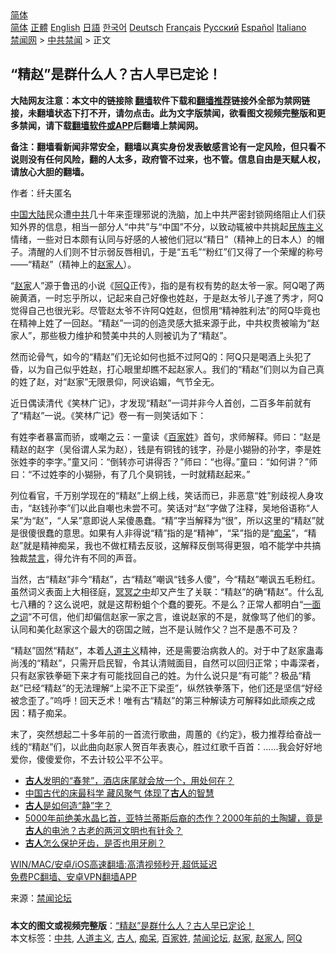  <!-- 面包屑导航 --> <div class="breadcrumb"><!-- GTranslate: https://gtranslate.io/ -->  <div class="switcher notranslate">  <div class="selected">  <a href="#" onclick="return false;"> 简体</a>  </div>  <div class="option">  <a href="https://www.bannedbook.org" onclick="doGTranslate('zh-CN|zh-CN');jQuery('div.switcher div.selected a').html(jQuery(this).html());return false;" title="简体中文" class="nturl selected"> 简体</a>  <a href="https://www.bannedbook.org/zh-tw/" onclick="doGTranslate('zh-CN|zh-TW');jQuery('div.switcher div.selected a').html(jQuery(this).html());return false;" title="繁體中文" class="nturl"> 正體</a>  <a href="https://www.bannedbook.org/en/" onclick="doGTranslate('zh-CN|en');jQuery('div.switcher div.selected a').html(jQuery(this).html());return false;" title="English" class="nturl"> English</a>  <a href="https://www.bannedbook.org/ja/" onclick="doGTranslate('zh-CN|ja');jQuery('div.switcher div.selected a').html(jQuery(this).html());return false;" title="日本語" class="nturl"> 日語</a>  <a href="https://www.bannedbook.org/ko/" onclick="doGTranslate('zh-CN|ko');jQuery('div.switcher div.selected a').html(jQuery(this).html());return false;" title="한국어" class="nturl"> 한국어</a>  <a href="https://www.bannedbook.org/de/" onclick="doGTranslate('zh-CN|de');jQuery('div.switcher div.selected a').html(jQuery(this).html());return false;" title="Deutsch" class="nturl"> Deutsch</a>  <a href="https://www.bannedbook.org/fr/" onclick="doGTranslate('zh-CN|fr');jQuery('div.switcher div.selected a').html(jQuery(this).html());return false;" title="Français" class="nturl"> Français</a>  <a href="https://www.bannedbook.org/ru/" onclick="doGTranslate('zh-CN|ru');jQuery('div.switcher div.selected a').html(jQuery(this).html());return false;" title="Русский" class="nturl"> Русский</a>  <a href="https://www.bannedbook.org/es/" onclick="doGTranslate('zh-CN|es');jQuery('div.switcher div.selected a').html(jQuery(this).html());return false;" title="Español" class="nturl"> Español</a>  <a href="https://www.bannedbook.org/it/" onclick="doGTranslate('zh-CN|it');jQuery('div.switcher div.selected a').html(jQuery(this).html());return false;" title="Italiano" class="nturl"> Italiano</a>  </div>  </div>      <div class='breadcrumb-sub'><!-- Breadcrumb NavXT 6.3.0 --> <a href="https://www.bannedbook.org/" class="home">禁闻网</a> &gt; <a href="https://www.bannedbook.org/bnews/cbnews/" class="category">中共禁闻</a> &gt; 正文</div></div><h2>“精赵”是群什么人？古人早已定论！</h2> <p class="notice"><b>大陆网友注意：本文中的链接除 <a href="https://github.com/bannedbook/fanqiang" >翻墙</a>软件下载和<a href="https://github.com/killgcd/justmysocks/blob/master/README.md">翻墙推荐</a>链接外全部为禁网链接，未翻墙状态下打不开，请勿点击。此为文字版禁闻，欲看图文视频完整版和更多禁闻，请下载<a href="https://github.com/bannedbook/fanqiang">翻墙软件或APP</a>后翻墙上禁闻网。</p><p>备注：翻墙看新闻非常安全，翻墙以真实身份发表敏感言论有一定风险，但只看不说则没有任何风险，翻的人太多，政府管不过来，也不管。信息自由是天赋人权，请放心大胆的翻墙。</b></p>  <div class="entry"> <p>作者：纤夫匿名</p> <p><span class='wp_keywordlink_affiliate'><a href="https://www.bannedbook.org/" title="中国" target="_blank">中国</a></span><span class='wp_keywordlink_affiliate'><a href="https://www.bannedbook.org/" title="大陆" target="_blank">大陆</a></span>民众遭<a href="https://www.bannedbook.org/bnews/tag/%e4%b8%ad%e5%85%b1/" class="st_tag internal_tag" rel="tag" title="标签 中共 下的日志">中共</a>几十年来歪理邪说的洗脑，加上中共严密封锁网络阻止人们获知外界的信息，相当一部分人“中共”与“中国”不分，以致动辄被中共挑起<span class='wp_keywordlink'><a href="https://www.bannedbook.org/forum11/topic333.html" title="禁片：民族主义和三座大山" target="_blank">民族主义</a></span>情绪，一些对日本颇有认同与好感的人被他们冠以“精日”（精神上的日本人）的帽子。清醒的人们则不甘示弱反唇相讥，于是“五毛”“粉红”们又得了一个荣耀的称号——“精赵”（精神上的<a href="https://www.bannedbook.org/bnews/tag/%e8%b5%b5%e5%ae%b6%e4%ba%ba/" class="st_tag internal_tag" rel="tag" title="标签 赵家人 下的日志">赵家人</a>）。</p> <p>“<a href="https://www.bannedbook.org/bnews/tag/%E8%B5%B5%E5%AE%B6/" class="st_tag internal_tag" rel="tag" title="标签 赵家 下的日志">赵家</a>人”源于鲁迅的小说《<a href="https://www.bannedbook.org/bnews/tag/%E9%98%BFQ/" class="st_tag internal_tag" rel="tag" title="标签 阿Q 下的日志">阿Q</a>正传》，指的是有权有势的赵太爷一家。阿Q喝了两碗黄酒，一时忘乎所以，记起来自己好像也姓赵，于是赵太爷儿子進了秀才，阿Q觉得自己也很光彩。尽管赵太爷不许阿Q姓赵，但惯用“精神胜利法”的阿Q毕竟也在精神上姓了一回赵。“精赵”一词的创造灵感大抵来源于此，中共权贵被喻为“赵家人”，那些极力维护和赞美中共的人则被讥为了“精赵”。</p>  <p>然而论骨气，如今的“精赵”们无论如何也抵不过阿Q的：阿Q只是喝酒上头犯了昏，以为自己似乎姓赵，打心眼里却瞧不起赵家人。我们的“精赵”们则以为自己真的姓了赵，对“赵家”无限景仰，阿谀谄媚，气节全无。</p> <p>近日偶读清代《笑林广记》，才发现“精赵”一词并非今人首创，二百多年前就有了“精赵”一说。《笑林广记》卷一有一则笑话如下：</p> <p>有姓李者暴富而骄，或嘲之云：一童读《<a href="https://www.bannedbook.org/bnews/tag/%E7%99%BE%E5%AE%B6%E5%A7%93/" class="st_tag internal_tag" rel="tag" title="标签 百家姓 下的日志">百家姓</a>》首句，求师解释。师曰：“赵是精赵的赵字（吴俗谓人呆为赵），钱是有铜钱的钱字，孙是小猢狲的孙字，李是姓张姓李的李字。”童又问：“倒转亦可讲得否？”师曰：“也得。”童曰：“如何讲？”师曰：“不过姓李的小猢狲，有了几个臭铜钱，一时就精赵起来。”</p>  <p>列位看官，千万别学现在的“精赵”上纲上线，笑话而已，非恶意“姓”别歧视人身攻击，“赵钱孙李”们以此自嘲也未尝不可。笑话对“赵”字做了注释，吴地俗语称“人呆”为“赵”，“人呆”意即说人呆傻愚蠢。“精”字当解释为“很”，所以这里的“精赵”就是很傻很蠢的意思。如果有人非得说“精”指的是“精神”，“呆”指的是“<a href="https://www.bannedbook.org/bnews/tag/%E7%97%B4%E5%91%86/" class="st_tag internal_tag" rel="tag" title="标签 痴呆 下的日志">痴呆</a>”，“精赵”就是精神痴呆，我也不做杠精去反驳，这解释反倒骂得更狠，咱不能学中共搞独裁<span class='wp_keywordlink_affiliate'><a href="https://www.bannedbook.org/bnews/bblog/" title="禁言博客" target="_blank">禁言</a></span>，得允许有不同的声音。</p> <p>当然，古“精赵”非今“精赵”，古“精赵”嘲讽“钱多人傻”，今“精赵”嘲讽五毛粉红。虽然词义表面上大相径庭，<span class='wp_keywordlink'><a href="https://www.bannedbook.org/forum3/topic64.html" title="电子书：冥冥之中有定数" target="_blank">冥冥之中</a></span>却又产生了关联：“精赵”的确“精赵”。什么乱七八糟的？这么说吧，就是这帮粉蛆个个蠢的要死。不是么？正常人都明白“<span class='wp_keywordlink'><a href="https://www.bannedbook.org/forum2/topic1569.html" title="胡平《一面之词》" target="_blank">一面之词</a></span>”不可信，他们却偏信赵家一家之言，谁说赵家的不是，就像骂了他们的爹。认同和美化赵家这个最大的窃国之贼，岂不是认贼作父？岂不是愚不可及？</p> <p>“精赵”固然“精赵”，本着<a href="https://www.bannedbook.org/bnews/tag/%E4%BA%BA%E9%81%93%E4%B8%BB%E4%B9%89/" class="st_tag internal_tag" rel="tag" title="标签 人道主义 下的日志">人道主义</a>精神，还是需要治病救人的。对于中了赵家蛊毒尚浅的“精赵”，只需开启民智，令其认清贼面目，自然可以回归正常；中毒深者，只有赵家铁拳砸下来才有可能找回自己的姓。为什么说只是“有可能”？极品“精赵”已经“精赵”的无法理解“上梁不正下梁歪”，纵然铁拳落下，他们还是坚信“好经被念歪了。”呜呼！回天乏术！唯有古“精赵”的第三种解读方可解释如此顽疾之成因：精子痴呆。</p>  <p>末了，突然想起二十多年前的一首流行歌曲，周蕙的《约定》，极力推荐给奋战一线的“精赵”们，以此曲向赵家人贺百年表衷心，胜过红歌千百首：……我会好好地爱你，傻傻爱你，不去计较公平不公平。</p> <ul class='op-related-articles' title='相关阅读'> <li><a href='https://www.bannedbook.org/bnews/lifebaike/20210715/1587450.html' target='_blank'><b>古人</b>发明的“春凳”，酒店床尾就会放一个，用处何在？</a></li> <li><a href='https://www.bannedbook.org/bnews/lifebaike/20210714/1586600.html' target='_blank'>中国古代的床最科学 藏风聚气 体现了<b>古人</b>的智慧</a></li> <li><a href='https://www.bannedbook.org/bnews/comments/20210713/1586272.html' target='_blank'><b>古人</b>是如何造“静”字？</a></li> <li><a href='https://www.bannedbook.org/bnews/comments/20210712/1585535.html' target='_blank'>5000年前绝美水晶匕首，亚特兰蒂斯后裔的杰作？2000年前的土陶罐，竟是<b>古人</b>的电池？古老的两河文明也有针灸？</a></li> <li><a href='https://www.bannedbook.org/bnews/comments/20210710/1584306.html' target='_blank'><b>古人</b>怎么保护牙齿，是否也用牙刷？</a></li> </ul> <p class="texttj"> <a href="https://github.com/bannedbook/fanqiang/wiki/V2ray%E6%9C%BA%E5%9C%BA" target="_blank">WIN/MAC/安卓/iOS高速翻墙:高清视频秒开,超低延迟</a><br/> <a href="https://github.com/bannedbook/fanqiang/wiki/%E7%A6%81%E9%97%BB%E7%BD%91%E5%AE%89%E5%8D%93%E7%BF%BB%E5%A2%99%E6%96%B0%E9%97%BBAPP" target="_blank">免费PC翻墙、安卓VPN翻墙APP</a></p><p>来源：<a href="https://www.bannedbook.org/forum31/topic24919.html" target="_blank" rel="noopener">禁闻论坛</a></p> <a name='sharetosocial'></a>  <div style="margin-bottom:5px;padding-bottom:5px;clear:both"> <div id="archive-pix-1" class="banner-ads"> <!-- AuctionX Display platform tag START --> <div id="26318x728x90x621x_ADSLOT2" clicktrack="%%CLICK_URL_ESC%%"></div> <!-- AuctionX Display platform tag END --> </div> <div id="archive-pix-2" class="banner-ads"> <!-- AuctionX Display platform tag START --> <div id="26315x300x250x621x_ADSLOT2" clicktrack="%%CLICK_URL_ESC%%"></div> <!-- AuctionX Display platform tag END --> </div> </div>    <div id="archive-pix-1" class="banner-ads"> <!-- AuctionX Display platform tag START --> <div id="26318x728x90x621x_ADSLOT3" clicktrack="%%CLICK_URL_ESC%%"></div> <!-- AuctionX Display platform tag END --> </div> <div><b>本文的图文或视频完整版</b>：<a href='https://www.bannedbook.org/bnews/cbnews/20210716/1588153.html'>“精赵”是群什么人？古人早已定论！</a></div>  </div><!--END ENTRY--> <div class="postfooter"> <div>本文标签：<a href="https://www.bannedbook.org/bnews/tag/%e4%b8%ad%e5%85%b1/" rel="tag">中共</a>, <a href="https://www.bannedbook.org/bnews/tag/%E4%BA%BA%E9%81%93%E4%B8%BB%E4%B9%89/" rel="tag">人道主义</a>, <a href="https://www.bannedbook.org/bnews/tag/%e5%8f%a4%e4%ba%ba/" rel="tag">古人</a>, <a href="https://www.bannedbook.org/bnews/tag/%E7%97%B4%E5%91%86/" rel="tag">痴呆</a>, <a href="https://www.bannedbook.org/bnews/tag/%E7%99%BE%E5%AE%B6%E5%A7%93/" rel="tag">百家姓</a>, <a href="https://www.bannedbook.org/bnews/tag/%e7%a6%81%e9%97%bb%e8%ae%ba%e5%9d%9b/" rel="tag">禁闻论坛</a>, <a href="https://www.bannedbook.org/bnews/tag/%E8%B5%B5%E5%AE%B6/" rel="tag">赵家</a>, <a href="https://www.bannedbook.org/bnews/tag/%e8%b5%b5%e5%ae%b6%e4%ba%ba/" rel="tag">赵家人</a>, <a href="https://www.bannedbook.org/bnews/tag/%E9%98%BFQ/" rel="tag">阿Q</a></div>  </div><!--END POSTFOOTER--> 